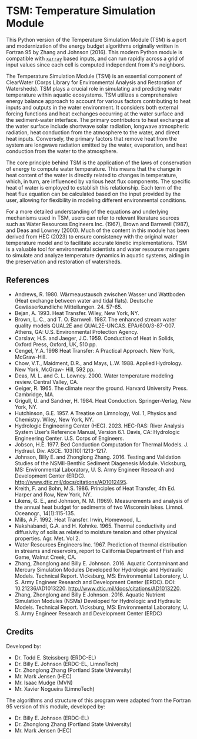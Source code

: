 # TSM: Temperature Simulation Module

This Python version of the Temperature Simulation Module (TSM) is a port and modernization of the energy budget algorithms originally written in Fortran 95 by Zhang and Johnson (2016). This modern Python module is compatible with [`xarray`](https://docs.xarray.dev/en/stable/getting-started-guide/why-xarray.html) based inputs, and can run rapidly across a grid of input values since each cell is computed independent from it's neighbors.

The Temperature Simulation Module (TSM) is an essential component of ClearWater (Corps Library for Environmental Analysis and Restoration of Watersheds). TSM plays a crucial role in simulating and predicting water temperature within aquatic ecosystems. TSM utilizes a comprehensive energy balance approach to account for various factors contributing to heat inputs and outputs in the water environment. It considers both external forcing functions and heat exchanges occurring at the water surface and the sediment-water interface. The primary contributors to heat exchange at the water surface include shortwave solar radiation, longwave atmospheric radiation, heat conduction from the atmosphere to the water, and direct heat inputs. Conversely, the primary factors that remove heat from the system are longwave radiation emitted by the water, evaporation, and heat conduction from the water to the atmosphere.

The core principle behind TSM is the application of the laws of conservation of energy to compute water temperature. This means that the change in heat content of the water is directly related to changes in temperature, which, in turn, are influenced by various heat flux components. The specific heat of water is employed to establish this relationship. Each term of the heat flux equation can be calculated based on the input provided by the user, allowing for flexibility in modeling different environmental conditions.

For a more detailed understanding of the equations and underlying mechanisms used in TSM, users can refer to relevant literature sources such as Water Resources Engineers Inc. (1967), Brown and Barnwell (1987), and Deas and Lowney (2000). Much of the content in this module has been derived from HEC (2023) to ensure consistency with the original water temperature model and to facilitate accurate kinetic implementations. TSM is a valuable tool for environmental scientists and water resource managers to simulate and analyze temperature dynamics in aquatic systems, aiding in the preservation and restoration of watersheds.

## References

- Andrews, R. 1980. Wärmeaustausch zwischen Wasser und Wattboden (Heat exchange between water and tidal flats). Deutsche Gewässerkundliche Mitteilungen. 24. 57-65.
- Bejan, A. 1993. Heat Transfer. Wiley, New York, NY. 
- Brown, L. C., and T. O. Barnwell. 1987. The enhanced stream water quality models QUAL2E and QUAL2E-UNCAS. EPA/600/3-87-007. Athens, GA: U.S. Environmental Protection Agency.
- Carslaw, H.S. and Jaeger, J.C. 1959. Conduction of Heat in Solids, Oxford Press, Oxford, UK, 510 pp.
- Cengel, Y.A. 1998 Heat Transfer: A Practical Approach. New York, McGraw-Hill.
- Chow, V.T., Maidment, D.R., and Mays, L.W. 1988. Applied Hydrology. New York, McGraw- Hill, 592 pp.
- Deas, M. L. and C. L. Lowney. 2000. Water temperature modeling review. Central Valley, CA.
- Geiger, R. 1965. The climate near the ground. Harvard University Press. Cambridge, MA.
- Grigull, U. and Sandner, H. 1984. Heat Conduction. Springer-Verlag, New York, NY.
- Hutchinson, G.E. 1957. A Treatise on Limnology, Vol. 1, Physics and Chemistry. Wiley, New York, NY.
- Hydrologic Engineering Center (HEC). 2023. HEC-RAS: River Analysis System User’s Reference Manual, Version 6.1. Davis, CA: Hydrologic Engineering Center. U.S. Corps of Engineers.
- Jobson, H.E. 1977. Bed Conduction Computation for Thermal Models. J. Hydraul. Div. ASCE. 103(10):1213-1217.
- Johnson, Billy E. and Zhonglong Zhang. 2016. Testing and Validation Studies of the NSMII-Benthic Sediment Diagenesis Module. Vicksburg, MS: Environmental Laboratory, U. S. Army Engineer Research and Development Center (ERDC). http://www.dtic.mil/docs/citations/AD1012495.
- Kreith, F. and Bohn, M.S. 1986. Principles of Heat Transfer, 4th Ed. Harper and Row, New York, NY. 
- Likens, G. E., and Johnson, N. M. (1969). Measurements and analysis of the annual heat budget for sediments of two Wisconsin lakes. Limnol. Oceanogr., 14(1):115-135.
- Mills, A.F. 1992. Heat Transfer. Irwin, Homewood, IL. 
- Nakshabandi, G.A. and H. Kohnke. 1965. Thermal conductivity and diffusivity of soils as related to moisture tension and other physical properties. Agr. Met. Vol 2.
- Water Resources Engineers Inc. 1967. Prediction of thermal distribution in streams and reservoirs, report to California Department of Fish and Game, Walnut Creek, CA.
- Zhang, Zhonglong and Billy E. Johnson. 2016. Aquatic Contaminant and Mercury Simulation Modules Developed for Hydrologic and Hydraulic Models. Technical Report. Vicksburg, MS: Environmental Laboratory, U. S. Army Engineer Research and Development Center (ERDC). DOI: 10.21236/AD1013220. http://www.dtic.mil/docs/citations/AD1013220.
- Zhang, Zhonglong and Billy E Johnson. 2016. Aquatic Nutrient Simulation Modules (NSMs) Developed for Hydrologic and Hydraulic Models. Technical Report. Vicksburg, MS: Environmental Laboratory, U. S. Army Engineer Research and Development Center (ERDC)

## Credits

Developed by:

- Dr. Todd E. Steissberg (ERDC-EL)
- Dr. Billy E. Johnson (ERDC-EL, LimnoTech)
- Dr. Zhonglong Zhang (Portland State University)
- Mr. Mark Jensen (HEC)
- Mr. Isaac Mudge (MVN)
- Mr. Xavier Nogueira (LimnoTech)

The algorithms and structure of this program were adapted from the Fortran 95 version of this module, developed by:

- Dr. Billy E. Johnson (ERDC-EL)
- Dr. Zhonglong Zhang (Portland State University)
- Mr. Mark Jensen (HEC)
